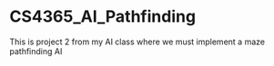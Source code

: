 # CS4365_AI_Pathfinding
This is project 2 from my AI class where we must implement a maze pathfinding AI
